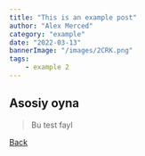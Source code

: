 ```yaml
---
title: "This is an example post"
author: "Alex Merced"
category: "example"
date: "2022-03-13"
bannerImage: "/images/2CRK.png"
tags:
    - example 2
---
```


## Asosiy oyna
> Bu test fayl

[Back](../)